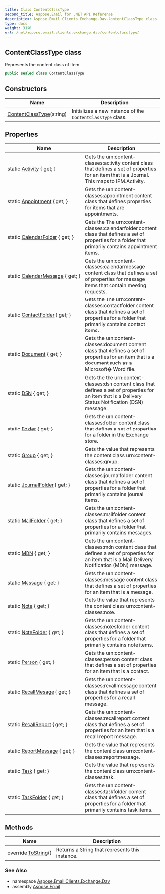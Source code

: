 ```yaml
---
title: Class ContentClassType
second_title: Aspose.Email for .NET API Reference
description: Aspose.Email.Clients.Exchange.Dav.ContentClassType class. Represents the content class of item
type: docs
weight: 3150
url: /net/aspose.email.clients.exchange.dav/contentclasstype/
---
```

## ContentClassType class

Represents the content class of item.

```csharp
public sealed class ContentClassType
```

## Constructors

| Name | Description |
| --- | --- |
| [ContentClassType](contentclasstype/)(string) | Initializes a new instance of the `ContentClassType` class. |

## Properties

| Name | Description |
| --- | --- |
| static [Activity](../../aspose.email.clients.exchange.dav/contentclasstype/activity/) { get; } | Gets the urn:content-classes:activity content class that defines a set of properties for an item that is a Journal. This maps to IPM.Activity. |
| static [Appointment](../../aspose.email.clients.exchange.dav/contentclasstype/appointment/) { get; } | Gets the urn:content-classes:appointment content class that defines properties for items that are appointments. |
| static [CalendarFolder](../../aspose.email.clients.exchange.dav/contentclasstype/calendarfolder/) { get; } | Gets the The urn:content-classes:calendarfolder content class that defines a set of properties for a folder that primarily contains appointment items. |
| static [CalendarMessage](../../aspose.email.clients.exchange.dav/contentclasstype/calendarmessage/) { get; } | Gets the urn:content-classes:calendarmessage content class that defines a set of properties for message items that contain meeting requests. |
| static [ContactFolder](../../aspose.email.clients.exchange.dav/contentclasstype/contactfolder/) { get; } | Gets the The urn:content-classes:contactfolder content class that defines a set of properties for a folder that primarily contains contact items. |
| static [Document](../../aspose.email.clients.exchange.dav/contentclasstype/document/) { get; } | Gets the urn:content-classes:document content class that defines a set of properties for an item that is a document such as a Microsoft� Word file. |
| static [DSN](../../aspose.email.clients.exchange.dav/contentclasstype/dsn/) { get; } | Gets the the urn:content-classes:dsn content class that defines a set of properties for an item that is a Delivery Status Notification (DSN) message. |
| static [Folder](../../aspose.email.clients.exchange.dav/contentclasstype/folder/) { get; } | Gets the urn:content-classes:folder content class that defines a set of properties for a folder in the Exchange store. |
| static [Group](../../aspose.email.clients.exchange.dav/contentclasstype/group/) { get; } | Gets the value that represents the content class urn:content-classes:group. |
| static [JournalFolder](../../aspose.email.clients.exchange.dav/contentclasstype/journalfolder/) { get; } | Gets the urn:content-classes:journalfolder content class that defines a set of properties for a folder that primarily contains journal items. |
| static [MailFolder](../../aspose.email.clients.exchange.dav/contentclasstype/mailfolder/) { get; } | Gets the urn:content-classes:mailfolder content class that defines a set of properties for a folder that primarily contains messages. |
| static [MDN](../../aspose.email.clients.exchange.dav/contentclasstype/mdn/) { get; } | Gets the urn:content-classes:mdn content class that defines a set of properties for an item that is a Mail Delivery Notification (MDN) message. |
| static [Message](../../aspose.email.clients.exchange.dav/contentclasstype/message/) { get; } | Gets the urn:content-classes:message content class that defines a set of properties for an item that is a message. |
| static [Note](../../aspose.email.clients.exchange.dav/contentclasstype/note/) { get; } | Gets the value that represents the content class urn:content-classes:note. |
| static [NoteFolder](../../aspose.email.clients.exchange.dav/contentclasstype/notefolder/) { get; } | Gets the urn:content-classes:notesfolder content class that defines a set of properties for a folder that primarily contains note items. |
| static [Person](../../aspose.email.clients.exchange.dav/contentclasstype/person/) { get; } | Gets the urn:content-classes:person content class that defines a set of properties for an item that is a contact. |
| static [RecallMesage](../../aspose.email.clients.exchange.dav/contentclasstype/recallmesage/) { get; } | Gets the urn:content-classes:recallmessage content class that defines a set of properties for a recall message. |
| static [RecallReport](../../aspose.email.clients.exchange.dav/contentclasstype/recallreport/) { get; } | Gets the urn:content-classes:recallreport content class that defines a set of properties for an item that is a recall report message. |
| static [ReportMessage](../../aspose.email.clients.exchange.dav/contentclasstype/reportmessage/) { get; } | Gets the value that represents the content class urn:content-classes:reportmessage. |
| static [Task](../../aspose.email.clients.exchange.dav/contentclasstype/task/) { get; } | Gets the value that represents the content class urn:content-classes:task. |
| static [TaskFolder](../../aspose.email.clients.exchange.dav/contentclasstype/taskfolder/) { get; } | Gets the urn:content-classes:taskfolder content class that defines a set of properties for a folder that primarily contains task items. |

## Methods

| Name | Description |
| --- | --- |
| override [ToString](../../aspose.email.clients.exchange.dav/contentclasstype/tostring/)() | Returns a String that represents this instance. |

### See Also

* namespace [Aspose.Email.Clients.Exchange.Dav](../../aspose.email.clients.exchange.dav/)
* assembly [Aspose.Email](../../)


